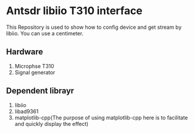 # Antsdr libiio T310 interface

This Repository is used to show how to config device and get stream by libiio. You can use a centimeter.

## Hardware
1. Microphse T310
2. Signal generator

## Dependent librayr
1. libiio
2. libad9361
3. matplotlib-cpp(The purpose of using matplotlib-cpp here is to facilitate and quickly display the effect)

